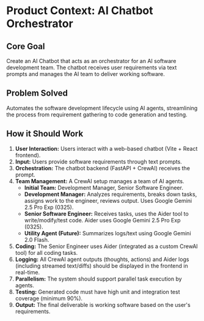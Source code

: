# Product Context: AI Chatbot Orchestrator

## Core Goal
Create an AI Chatbot that acts as an orchestrator for an AI software development team. The chatbot receives user requirements via text prompts and manages the AI team to deliver working software.

## Problem Solved
Automates the software development lifecycle using AI agents, streamlining the process from requirement gathering to code generation and testing.

## How it Should Work
1.  **User Interaction:** Users interact with a web-based chatbot (Vite + React frontend).
2.  **Input:** Users provide software requirements through text prompts.
3.  **Orchestration:** The chatbot backend (FastAPI + CrewAI) receives the prompt.
4.  **Team Management:** A CrewAI setup manages a team of AI agents.
    *   **Initial Team:** Development Manager, Senior Software Engineer.
    *   **Development Manager:** Analyzes requirements, breaks down tasks, assigns work to the engineer, reviews output. Uses Google Gemini 2.5 Pro Exp (0325).
    *   **Senior Software Engineer:** Receives tasks, uses the Aider tool to write/modify/test code. Aider uses Google Gemini 2.5 Pro Exp (0325).
    *   **Utility Agent (Future):** Summarizes logs/text using Google Gemini 2.0 Flash.
5.  **Coding:** The Senior Engineer uses Aider (integrated as a custom CrewAI tool) for all coding tasks.
6.  **Logging:** All CrewAI agent outputs (thoughts, actions) and Aider logs (including streamed text/diffs) should be displayed in the frontend in real-time.
7.  **Parallelism:** The system should support parallel task execution by agents.
8.  **Testing:** Generated code must have high unit and integration test coverage (minimum 90%).
9.  **Output:** The final deliverable is working software based on the user's requirements.